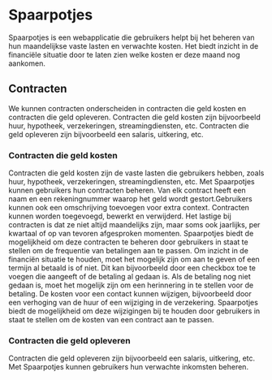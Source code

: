 # Spaarpotjes

Spaarpotjes is een webapplicatie die gebruikers helpt bij het beheren van hun maandelijkse vaste lasten en verwachte kosten. Het biedt inzicht in de financiële situatie door te laten zien welke kosten er deze maand nog aankomen.

## Contracten

We kunnen contracten onderscheiden in contracten die geld kosten en contracten die geld opleveren. Contracten die geld kosten zijn bijvoorbeeld huur, hypotheek, verzekeringen, streamingdiensten, etc. Contracten die geld opleveren zijn bijvoorbeeld een salaris, uitkering, etc.

### Contracten die geld kosten

Contracten die geld kosten zijn de vaste lasten die gebruikers hebben, zoals huur, hypotheek, verzekeringen, streamingdiensten, etc. Met Spaarpotjes kunnen gebruikers hun contracten beheren.
Van elk contract heeft een naam en een rekeningnummer waarop het geld wordt gestort.Gebruikers kunnen ook een omschrijving toevoegen voor extra context. Contracten kunnen worden toegevoegd, bewerkt en verwijderd.
Het lastige bij contracten is dat ze niet altijd maandelijks zijn, maar soms ook jaarlijks, per kwartaal of op van tevoren afgesproken momenten. Spaarpotjes biedt de mogelijkheid om deze contracten te beheren door gebruikers in staat te stellen om de frequentie van betalingen aan te passen.
Om inzicht in de financiën situatie te houden, moet het mogelijk zijn om aan te geven of een termijn al betaald is of niet. Dit kan bijvoorbeeld door een checkbox toe te voegen die aangeeft of de betaling al gedaan is. Als de betaling nog niet gedaan is, moet het mogelijk zijn om een herinnering in te stellen voor de betaling.
De kosten voor een contact kunnen wijzigen, bijvoorbeeld door een verhoging van de huur of een wijziging in de verzekering. Spaarpotjes biedt de mogelijkheid om deze wijzigingen bij te houden door gebruikers in staat te stellen om de kosten van een contract aan te passen.

### Contracten die geld opleveren

Contracten die geld opleveren zijn bijvoorbeeld een salaris, uitkering, etc. Met Spaarpotjes kunnen gebruikers hun verwachte inkomsten beheren.
